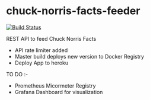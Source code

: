# chuck-norris-facts-feeder
[![Build Status](https://travis-ci.org/vixir/chuck-norris-facts-feeder.svg?branch=master)](https://travis-ci.org/vixir/chuck-norris-facts-feeder)

REST API to feed Chuck Norris Facts

- API rate limiter added
- Master build deploys new version to Docker Registry 
- Deploy App to heroku
 
 TO DO :-
- Prometheus Micormeter Registry
- Grafana Dashboard for visualization
